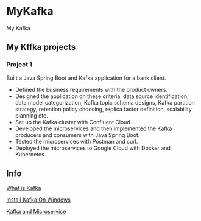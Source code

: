 # MyKafka

My Kafka

## My Kffka projects

### Project 1

Built a Java Spring Boot and Kafka application for a bank client.

- Defined the business requirements with the product owners.
- Designed the application on these criteria: data source identification, data model categorization, Kafka topic schema designs, Kafka partition strategy, retention policy choosing, replica factor definition, scalability planning etc.
- Set up the Kafka cluster with Confluent Cloud.
- Developed the microservices and then implemented the Kafka producers and consumers with Java Spring Boot.
- Tested the microservices with Postman and curl.
- Deployed the microservices to Google Cloud with Docker and Kubernetes.

## Info

[What is Kafka](WhatIsKafka/README.md)

[Install Kafka On Windows](InstallKafkaOnWindows/README.md)

[Kafka and Microservice](Kafka_Microservice.md)
